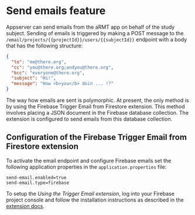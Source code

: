 # Send emails feature

Appserver can send emails from the aRMT app on behalf of the study subject. Sending of emails is triggered by making a
POST message to the `/email/projects/{{projectId}}/users/{{subjectId}}` endpoint with a body that has the following
structure:

```json
{
  "to": "me@there.org",
  "cc": "you@there.org;andyou@there.org",
  "bcc": "everyone@there.org",
  "subject": "Hi!",
  "message": "How <b>you</b> doin ... !?"
}
```

The way how emails are sent is polymorphic. At present, the only method is by using the Firebase Trigger Email from
Firestore extension. This method involves placing a JSON document in the Firebase database collection. The extension is
configured to send emails from this database collection.

## Configuration of the Firebase Trigger Email from Firestore extension

To activate the email endpoint and configure Firebase emails set the following application properties in the
`application.properties` file:

```
send-email.enabled=true
send-email.type=firebase
```

To setup the _Using the Trigger Email extension_, log into your Firebase project console and follow the installation
instructions as described in the [extension docs](https://firebase.google.com/docs/extensions/official/firestore-send-email).